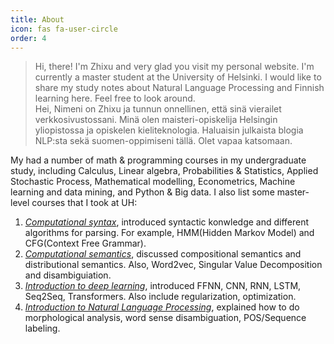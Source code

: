 ```yaml
---
title: About
icon: fas fa-user-circle
order: 4
---
```


> Hi, there! I'm Zhixu and very glad you visit my personal website. I'm currently a master student at the University of Helsinki. I would like to share my study notes about Natural Language Processing and Finnish learning here. Feel free to look around.    
Hei, Nimeni on Zhixu ja tunnun onnellinen, että sinä vierailet verkkosivustossani. Minä olen maisteri-opiskelija Helsingin yliopistossa ja opiskelen kieliteknologia. Haluaisin julkaista blogia NLP:sta sekä suomen-oppimiseni tällä. Olet vapaa katsomaan.

My had a number of math & programming courses in my undergraduate study, including Calculus, Linear algebra, Probabilities & Statistics, Applied Stochastic Process, Mathematical modelling, Econometrics, Machine learning and data mining, and Python & Big data.
I also list some master-level courses that I took at UH:
1. [_Computational syntax_](https://studies.helsinki.fi/courses/cu/hy-CU-134683561-2020-08-01/LDA-T303/Computational_syntax), introduced syntactic konwledge and different algorithms for parsing. For example, HMM(Hidden Markov Model) and CFG(Context Free Grammar).
2. [_Computational semantics_](https://studies.helsinki.fi/courses/cu/hy-CU-134683564-2020-08-01/LDA-T304/Computational_semantics), discussed compositional semantics and distributional semantics. Also, Word2vec, Singular Value Decomposition and disambiguiation.
3. [_Introduction to deep learning_](https://studies.helsinki.fi/courses/cu/hy-CU-134683616-2020-08-01/LDA-T308/Introduction_to_deep_learning), introduced FFNN, CNN, RNN, LSTM, Seq2Seq, Transformers. Also include regularization, optimization.
4. [_Introduction to Natural Language Processing_](https://studies.helsinki.fi/courses/cu/hy-CU-118243935-2020-08-01/LDA-T501/Introduction_to_Natural_Language_Processing), explained how to do morphological analysis, word sense disambiguation, POS/Sequence labeling.